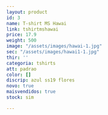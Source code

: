 ```yaml
---
layout: product
id: 3
name: T-shirt MS Hawai
link: tshirtmshawai
price: 17.9
weight: 500
image: "/assets/images/hawai-1.jpg"
sec: "/assets/images/hawai1-1.jpg"
thir: ''
categoria: tshirts
att: padrao
color: []
discrip: azul ss19 flores
novo: true
maisvendidos: true
stock: sim

---
```

